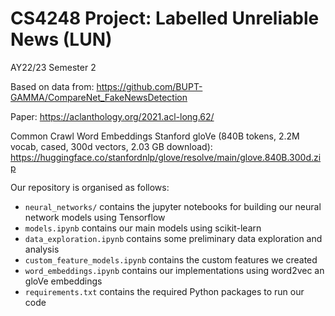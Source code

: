 # CS4248 Project: Labelled Unreliable News (LUN)

AY22/23 Semester 2

Based on data from: https://github.com/BUPT-GAMMA/CompareNet_FakeNewsDetection

Paper: https://aclanthology.org/2021.acl-long.62/

Common Crawl Word Embeddings Stanford gloVe (840B tokens, 2.2M vocab, cased, 300d vectors, 2.03 GB download): https://huggingface.co/stanfordnlp/glove/resolve/main/glove.840B.300d.zip

Our repository is organised as follows:

- `neural_networks/` contains the jupyter notebooks for building our neural network models using Tensorflow
- `models.ipynb` contains our main models using scikit-learn
- `data_exploration.ipynb` contains some preliminary data exploration and analysis
- `custom_feature_models.ipynb` contains the custom features we created
- `word_embeddings.ipynb` contains our implementations using word2vec an gloVe embeddings
- `requirements.txt` contains the required Python packages to run our code
